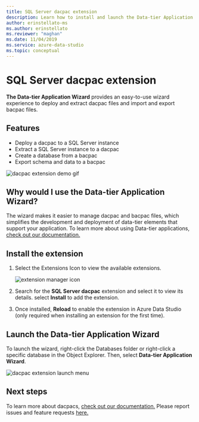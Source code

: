 ```yaml
---
title: SQL Server dacpac extension
description: Learn how to install and launch the Data-tier Application Wizard, which makes it easy to deploy and extract dacpac files, and import and export bacpac files.
author: erinstellato-ms
ms.author: erinstellato
ms.reviewer: "maghan"
ms.date: 11/04/2019
ms.service: azure-data-studio
ms.topic: conceptual
---
```


# SQL Server dacpac extension

**The Data-tier Application Wizard** provides an easy-to-use wizard experience to deploy and extract dacpac files and import and export bacpac files.

## Features

* Deploy a dacpac to a SQL Server instance
* Extract a SQL Server instance to a dacpac
* Create a database from a bacpac
* Export schema and data to a bacpac

![dacpac extension demo gif](media/sql-server-dacpac-extension/dacpac-extension-demo.gif)

## Why would I use the Data-tier Application Wizard?

The wizard makes it easier to manage dacpac and bacpac files, which simplifies the development and deployment of data-tier elements that support your application. To learn more about using Data-tier applications, [check out our documentation.](../../relational-databases/data-tier-applications/data-tier-applications.md)

## Install the extension

1. Select the Extensions Icon to view the available extensions.

    ![extension manager icon](media/add-extensions/extension-manager-icon.png)

2. Search for the **SQL Server dacpac** extension and select it to view its details. select **Install** to add the extension.

3. Once installed, **Reload** to enable the extension in Azure Data Studio (only required when installing an extension for the first time).

## Launch the Data-tier Application Wizard

To launch the wizard, right-click the Databases folder or right-click a specific database in the Object Explorer. Then, select **Data-tier Application Wizard**.

![dacpac extension launch menu](media/sql-server-dacpac-extension/dacpac-extension-launch.png)

## Next steps

To learn more about dacpacs, [check out our documentation.](../../relational-databases/data-tier-applications/data-tier-applications.md)
Please report issues and feature requests [here.](https://github.com/microsoft/azuredatastudio/issues)